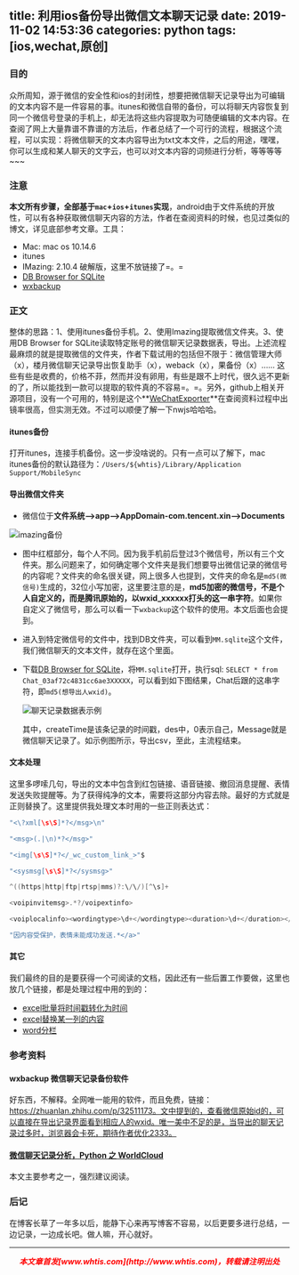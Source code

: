 title: 利用ios备份导出微信文本聊天记录
date: 2019-11-02 14:53:36
categories: python
tags: [ios,wechat,原创]
---



### 目的

众所周知，源于微信的安全性和ios的封闭性，想要把微信聊天记录导出为可编辑的文本内容不是一件容易的事。itunes和微信自带的备份，可以将聊天内容恢复到同一个微信号登录的手机上，却无法将这些内容提取为可随便编辑的文本内容。在查阅了网上大量靠谱不靠谱的方法后，作者总结了一个可行的流程，根据这个流程，可以实现：将微信聊天的文本内容导出为txt文本文件，之后的用途，嘿嘿，你可以生成和某人聊天的文字云，也可以对文本内容的词频进行分析，等等等等~~~

### 注意

**本文所有步骤，全部基于`mac`+`ios`+`itunes`实现**，android由于文件系统的开放性，可以有各种获取微信聊天内容的方法，作者在查阅资料的时候，也见过类似的博文，详见底部参考文章。工具：

- Mac: mac os 10.14.6
- itunes
- IMazing: 2.10.4 破解版，这里不放链接了=。=
- [DB Browser for SQLite](https://sqlitebrowser.org/)
- [wxbackup](http://wxbackup.imxfd.com/)

### 正文

整体的思路：1、使用itunes备份手机。2、使用Imazing提取微信文件夹。3、使用DB Browser for SQLite读取特定账号的微信聊天记录数据表，导出。上述流程最麻烦的就是提取微信的文件夹，作者下载试用的包括但不限于：微信管理大师（x），楼月微信聊天记录导出恢复助手（x），weback（x），果备份（x）…… 这些有些是收费的，价格不菲，然而并没有卵用，有些是跟不上时代，很久远不更新的了，所以能找到一款可以提取的软件真的不容易=。=。另外，github上相关开源项目，没有一个可用的，特别是这个**[WeChatExporter](https://github.com/tsycnh/WeChatExporter)**在查阅资料过程中出镜率很高，但实测无效。不过可以顺便了解一下nwjs哈哈哈。

#### itunes备份

打开itunes，连接手机备份。这一步没啥说的。只有一点可以了解下，mac itunes备份的默认路径为：`/Users/${whtis}/Library/Application Support/MobileSync`

#### 导出微信文件夹

- 微信位于**文件系统-->app-->AppDomain-com.tencent.xin-->Documents**

![imazing备份](imazing备份.png)

- 图中红框部分，每个人不同。因为我手机前后登过3个微信号，所以有三个文件夹。那么问题来了，如何确定哪个文件夹是我们想要导出微信记录的微信号的内容呢？文件夹的命名很关键，网上很多人也提到，文件夹的命名是`md5(微信号)`生成的，32位小写加密，这里要注意的是，**md5加密的微信号，不是个人自定义的，而是腾讯原始的，以wxid_xxxxxx打头的这一串字符**。如果你自定义了微信号，那么可以看一下`wxbackup`这个软件的使用。本文后面也会提到。

- 进入到特定微信号的文件中，找到DB文件夹，可以看到`MM.sqlite`这个文件，我们微信聊天的文本文件，就存在这个里面。

- 下载[DB Browser for SQLite](https://sqlitebrowser.org/)，将`MM.sqlite`打开，执行sql: `SELECT * from Chat_03af72c4831cc6ae3XXXXX`，可以看到如下图结果，Chat后跟的这串字符，即`md5(想导出人wxid)`。

  ![聊天记录数据表示例](wechat.png)

  其中，createTime是该条记录的时间戳，des中，0表示自己，Message就是微信聊天记录了。如示例图所示，导出csv，至此，主流程结束。

#### 文本处理

这里多啰嗦几句，导出的文本中包含到红包链接、语音链接、撤回消息提醒、表情发送失败提醒等。为了获得纯净的文本，需要将这部分内容去除。最好的方式就是正则替换了。这里提供我处理文本时用的一些正则表达式：

```java
"<\?xml[\s\S]*?</msg>\n"

"<msg>(.|\n)*?</msg>"

"<img[\s\S]*?</_wc_custom_link_>"$

"<sysmsg[\s\S]*?</sysmsg>"

^((https|http|ftp|rtsp|mms)?:\/\/)[^\s]+

<voipinvitemsg>.*?/voipextinfo>

<voiplocalinfo><wordingtype>\d+</wordingtype><duration>\d+</duration></voiplocalinfo>

"因内容受保护，表情未能成功发送.*</a>"
```

#### 其它

我们最终的目的是要获得一个可阅读的文档，因此还有一些后置工作要做，这里也放几个链接，都是处理过程中用的到的：

- [excel批量将时间戳转化为时间](https://jingyan.baidu.com/article/63acb44afb1e2561fcc17e3f.html)
- [excel替换某一列的内容](https://jingyan.baidu.com/article/fcb5aff7aa222cedaa4a718e.html)
- [word分栏](https://jingyan.baidu.com/article/d7130635c59a6113fdf47504.html)

### 参考资料

#### wxbackup 微信聊天记录备份软件

好东西，不解释。全网唯一能用的软件，而且免费，链接：https://zhuanlan.zhihu.com/p/32511173。文中提到的，查看微信原始id的，可以直接在导出记录界面看到相应人的wxid。唯一美中不足的是，当导出的聊天记录过多时，浏览器会卡死，期待作者优化2333。

#### [微信聊天记录分析，Python 之 WorldCloud]([https://52xpp.com/2018/03/20/%E5%BE%AE%E4%BF%A1%E8%81%8A%E5%A4%A9%E8%AE%B0%E5%BD%95%E5%88%86%E6%9E%90%EF%BC%8Cpython-%E4%B9%8B-worldcloud/](https://52xpp.com/2018/03/20/微信聊天记录分析，python-之-worldcloud/))

本文主要参考之一，强烈建议阅读。



### 后记

在博客长草了一年多以后，能静下心来再写博客不容易，以后更要多进行总结，一边记录，一边成长吧。做人嘛，开心就好。





---
<div align="center" style="color:red;width=80px;height:90px;" onmouseout="this.style.border='1px solid blue'" onmouseover="this.style.border='none'">
<p style="font-weight:bold;font-style:italic;">本文章首发[www.whtis.com](http://www.whtis.com)，转载请注明出处</p>
</div>